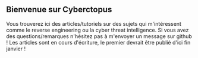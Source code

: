 ## Bienvenue sur Cyberctopus

Vous trouverez ici des articles/tutoriels sur des sujets qui m'intéressent comme le reverse engineering ou la cyber threat intelligence. Si vous avez des questions/remarques n'hésitez pas à m'envoyer un message sur github !
Les articles sont en cours d'écriture, le premier devrait être publié d'ici fin janvier !
